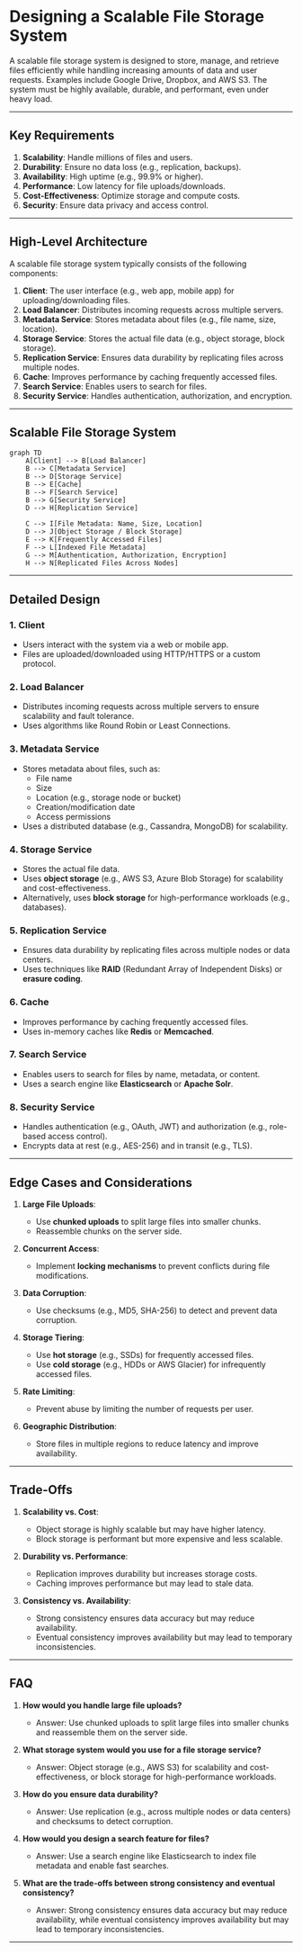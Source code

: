 # **Designing a Scalable File Storage System**

A scalable file storage system is designed to store, manage, and retrieve files efficiently while handling increasing amounts of data and user requests. Examples include Google Drive, Dropbox, and AWS S3. The system must be highly available, durable, and performant, even under heavy load.

---

## **Key Requirements**

1. **Scalability**: Handle millions of files and users.
2. **Durability**: Ensure no data loss (e.g., replication, backups).
3. **Availability**: High uptime (e.g., 99.9% or higher).
4. **Performance**: Low latency for file uploads/downloads.
5. **Cost-Effectiveness**: Optimize storage and compute costs.
6. **Security**: Ensure data privacy and access control.

---

## **High-Level Architecture**

A scalable file storage system typically consists of the following components:

1. **Client**: The user interface (e.g., web app, mobile app) for uploading/downloading files.
2. **Load Balancer**: Distributes incoming requests across multiple servers.
3. **Metadata Service**: Stores metadata about files (e.g., file name, size, location).
4. **Storage Service**: Stores the actual file data (e.g., object storage, block storage).
5. **Replication Service**: Ensures data durability by replicating files across multiple nodes.
6. **Cache**: Improves performance by caching frequently accessed files.
7. **Search Service**: Enables users to search for files.
8. **Security Service**: Handles authentication, authorization, and encryption.

---

## **Scalable File Storage System**

```mermaid
graph TD
    A[Client] --> B[Load Balancer]
    B --> C[Metadata Service]
    B --> D[Storage Service]
    B --> E[Cache]
    B --> F[Search Service]
    B --> G[Security Service]
    D --> H[Replication Service]

    C --> I[File Metadata: Name, Size, Location]
    D --> J[Object Storage / Block Storage]
    E --> K[Frequently Accessed Files]
    F --> L[Indexed File Metadata]
    G --> M[Authentication, Authorization, Encryption]
    H --> N[Replicated Files Across Nodes]
```

---

## **Detailed Design**

### **1. Client**

- Users interact with the system via a web or mobile app.
- Files are uploaded/downloaded using HTTP/HTTPS or a custom protocol.

### **2. Load Balancer**

- Distributes incoming requests across multiple servers to ensure scalability and fault tolerance.
- Uses algorithms like Round Robin or Least Connections.

### **3. Metadata Service**

- Stores metadata about files, such as:
  - File name
  - Size
  - Location (e.g., storage node or bucket)
  - Creation/modification date
  - Access permissions
- Uses a distributed database (e.g., Cassandra, MongoDB) for scalability.

### **4. Storage Service**

- Stores the actual file data.
- Uses **object storage** (e.g., AWS S3, Azure Blob Storage) for scalability and cost-effectiveness.
- Alternatively, uses **block storage** for high-performance workloads (e.g., databases).

### **5. Replication Service**

- Ensures data durability by replicating files across multiple nodes or data centers.
- Uses techniques like **RAID** (Redundant Array of Independent Disks) or **erasure coding**.

### **6. Cache**

- Improves performance by caching frequently accessed files.
- Uses in-memory caches like **Redis** or **Memcached**.

### **7. Search Service**

- Enables users to search for files by name, metadata, or content.
- Uses a search engine like **Elasticsearch** or **Apache Solr**.

### **8. Security Service**

- Handles authentication (e.g., OAuth, JWT) and authorization (e.g., role-based access control).
- Encrypts data at rest (e.g., AES-256) and in transit (e.g., TLS).

---

## **Edge Cases and Considerations**

1. **Large File Uploads**:

   - Use **chunked uploads** to split large files into smaller chunks.
   - Reassemble chunks on the server side.

2. **Concurrent Access**:

   - Implement **locking mechanisms** to prevent conflicts during file modifications.

3. **Data Corruption**:

   - Use checksums (e.g., MD5, SHA-256) to detect and prevent data corruption.

4. **Storage Tiering**:

   - Use **hot storage** (e.g., SSDs) for frequently accessed files.
   - Use **cold storage** (e.g., HDDs or AWS Glacier) for infrequently accessed files.

5. **Rate Limiting**:

   - Prevent abuse by limiting the number of requests per user.

6. **Geographic Distribution**:
   - Store files in multiple regions to reduce latency and improve availability.

---

## **Trade-Offs**

1. **Scalability vs. Cost**:

   - Object storage is highly scalable but may have higher latency.
   - Block storage is performant but more expensive and less scalable.

2. **Durability vs. Performance**:

   - Replication improves durability but increases storage costs.
   - Caching improves performance but may lead to stale data.

3. **Consistency vs. Availability**:
   - Strong consistency ensures data accuracy but may reduce availability.
   - Eventual consistency improves availability but may lead to temporary inconsistencies.

---

## **FAQ**

1. **How would you handle large file uploads?**

   - Answer: Use chunked uploads to split large files into smaller chunks and reassemble them on the server side.

2. **What storage system would you use for a file storage service?**

   - Answer: Object storage (e.g., AWS S3) for scalability and cost-effectiveness, or block storage for high-performance workloads.

3. **How do you ensure data durability?**

   - Answer: Use replication (e.g., across multiple nodes or data centers) and checksums to detect corruption.

4. **How would you design a search feature for files?**

   - Answer: Use a search engine like Elasticsearch to index file metadata and enable fast searches.

5. **What are the trade-offs between strong consistency and eventual consistency?**
   - Answer: Strong consistency ensures data accuracy but may reduce availability, while eventual consistency improves availability but may lead to temporary inconsistencies.

---
